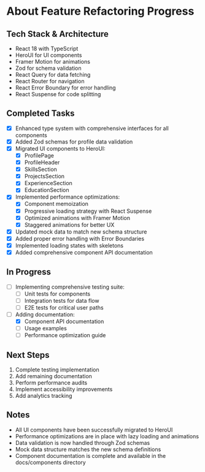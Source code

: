 # About Feature Refactoring Progress

## Tech Stack & Architecture
- React 18 with TypeScript
- HeroUI for UI components
- Framer Motion for animations
- Zod for schema validation
- React Query for data fetching
- React Router for navigation
- React Error Boundary for error handling
- React Suspense for code splitting

## Completed Tasks
- [x] Enhanced type system with comprehensive interfaces for all components
- [x] Added Zod schemas for profile data validation
- [x] Migrated UI components to HeroUI:
  - [x] ProfilePage
  - [x] ProfileHeader
  - [x] SkillsSection
  - [x] ProjectsSection
  - [x] ExperienceSection
  - [x] EducationSection
- [x] Implemented performance optimizations:
  - [x] Component memoization
  - [x] Progressive loading strategy with React Suspense
  - [x] Optimized animations with Framer Motion
  - [x] Staggered animations for better UX
- [x] Updated mock data to match new schema structure
- [x] Added proper error handling with Error Boundaries
- [x] Implemented loading states with skeletons
- [x] Added comprehensive component API documentation

## In Progress
- [ ] Implementing comprehensive testing suite:
  - [ ] Unit tests for components
  - [ ] Integration tests for data flow
  - [ ] E2E tests for critical user paths
- [ ] Adding documentation:
  - [x] Component API documentation
  - [ ] Usage examples
  - [ ] Performance optimization guide

## Next Steps
1. Complete testing implementation
2. Add remaining documentation
3. Perform performance audits
4. Implement accessibility improvements
5. Add analytics tracking

## Notes
- All UI components have been successfully migrated to HeroUI
- Performance optimizations are in place with lazy loading and animations
- Data validation is now handled through Zod schemas
- Mock data structure matches the new schema definitions
- Component documentation is complete and available in the docs/components directory 